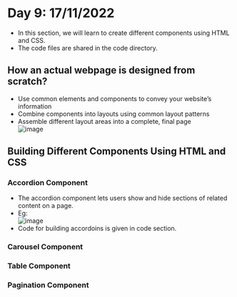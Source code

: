 # Day 9: 17/11/2022
- In this section, we will learn to create different components using HTML and CSS. 
- The code files are shared in the code directory.
## How an actual webpage is designed from scratch?
- Use common elements and components to convey your website’s information
- Combine components into layouts using common layout patterns
- Assemble different layout areas into a complete, final page <br>
![image](https://user-images.githubusercontent.com/88162824/202687292-ca9fd04d-b9a6-4266-a727-125282b21812.png)
## Building Different Components Using HTML and CSS
### Accordion Component
- The accordion component lets users show and hide sections of related content on a page. <br>
- Eg: <br>
![image](https://user-images.githubusercontent.com/88162824/202699994-3e111356-886b-4487-b777-b41459f0f4f9.png) <br>
- Code for building accordoins is given in code section. 
### Carousel Component 
### Table Component 
### Pagination Component 
